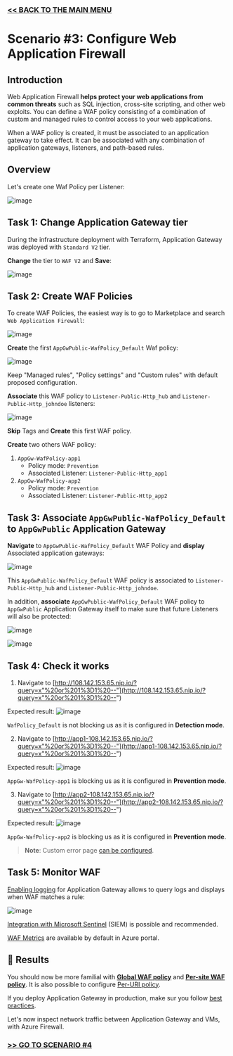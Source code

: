 ### [<< BACK TO THE MAIN MENU](https://github.com/dawlysd/azure-application-gateway-microhack)

# Scenario #3: Configure Web Application Firewall

## Introduction 

Web Application Firewall **helps protect your web applications from common threats** such as SQL injection, cross-site scripting, and other web exploits. You can define a WAF policy consisting of a combination of custom and managed rules to control access to your web applications.

When a WAF policy is created, it must be associated to an application gateway to take effect. It can be associated with any combination of application gateways, listeners, and path-based rules.

## Overview

Let's create one Waf Policy per Listener:

![image](docs/scenario3-overview.png)

## Task 1: Change Application Gateway tier

During the infrastructure deployment with Terraform, Application Gateway was deployed with `Standard V2` tier.

**Change** the tier to `WAF V2` and **Save**:

![image](docs/scenario3-change_tier.png)

## Task 2: Create WAF Policies

To create WAF Policies, the easiest way is to go to Marketplace and search `Web Application Firewall`:

![image](docs/scenario3-marketplace.png)

**Create** the first `AppGwPublic-WafPolicy_Default` Waf policy:

![image](docs/scenario3-wafpolicy-default.png)

Keep "Managed rules", "Policy settings" and "Custom rules" with default proposed configuration.

**Associate** this WAF policy to `Listener-Public-Http_hub` and `Listener-Public-Http_johndoe` listeners:

![image](docs/scenario3-wafpolicy-default2.png)

**Skip** Tags and **Create** this first WAF policy.

**Create** two others WAF policy:
1) `AppGw-WafPolicy-app1`
   * Policy mode: `Prevention`
   * Associated Listener: `Listener-Public-Http_app1`
2) `AppGw-WafPolicy-app2`
   * Policy mode: `Prevention`
   * Associated Listener: `Listener-Public-Http_app2`

## Task 3: Associate `AppGwPublic-WafPolicy_Default` to `AppGwPublic` Application Gateway

**Navigate** to `AppGwPublic-WafPolicy_Default` WAF Policy and **display** Associated application gateways:

![image](docs/scenario3-wafpolicy-default3.png)

This `AppGwPublic-WafPolicy_Default` WAF policy is associated to `Listener-Public-Http_hub` and `Listener-Public-Http_johndoe`.

In addition, **associate** `AppGwPublic-WafPolicy_Default` WAF policy to `AppGwPublic` Application Gateway itself to make sure that future Listeners will also be protected:

![image](docs/scenario3-wafpolicy-default4.png)

![image](docs/scenario3-wafpolicy-default5.png)

## Task 4: Check it works

1) Navigate to [http://108.142.153.65.nip.io/?query=x"%20or%201%3D1%20--"](http://108.142.153.65.nip.io/?query=x"%20or%201%3D1%20--")

Expected result: 
![image](docs/scenario3-result-hub.png)

`WafPolicy_Default` is not blocking us as it is configured in **Detection mode**.

2) Navigate to [http://app1-108.142.153.65.nip.io/?query=x"%20or%201%3D1%20--"](http://app1-108.142.153.65.nip.io/?query=x"%20or%201%3D1%20--")

Expected result: 
![image](docs/scenario3-result-app1.png)

`AppGw-WafPolicy-app1` is blocking us as it is configured in **Prevention mode**.

3) Navigate to [http://app2-108.142.153.65.nip.io/?query=x"%20or%201%3D1%20--"](http://app2-108.142.153.65.nip.io/?query=x"%20or%201%3D1%20--")

Expected result: 
![image](docs/scenario3-result-app2.png)

`AppGw-WafPolicy-app2` is blocking us as it is configured in **Prevention mode**.

> **Note**: Custom error page [can be configured](https://learn.microsoft.com/en-us/azure/application-gateway/custom-error).

## Task 5: Monitor WAF

[Enabling logging](https://learn.microsoft.com/en-us/azure/web-application-firewall/ag/web-application-firewall-logs#enable-logging-through-the-azure-portal) for Application Gateway allows to query logs and displays when WAF matches a rule:

![image](docs/scenario3-monitoring.png)

[Integration with Microsoft Sentinel](https://learn.microsoft.com/en-us/azure/web-application-firewall/ag/best-practices#send-logs-to-microsoft-sentinel) (SIEM) is possible and recommended.

[WAF Metrics](https://learn.microsoft.com/en-us/azure/web-application-firewall/ag/application-gateway-waf-metrics#access-waf-metrics-in-azure-portal) are available by default in Azure portal.


## 🏁 Results

You should now be more familial with [**Global WAF policy**](https://learn.microsoft.com/en-us/azure/web-application-firewall/ag/policy-overview#global-waf-policy) and [**Per-site WAF policy**](https://learn.microsoft.com/en-us/azure/web-application-firewall/ag/policy-overview#per-site-waf-policy). It is also possible to configure [Per-URI policy](https://learn.microsoft.com/en-us/azure/web-application-firewall/ag/policy-overview#per-uri-policy).

If you deploy Application Gateway in production, make sur you follow [best practices](https://learn.microsoft.com/en-us/azure/web-application-firewall/ag/best-practices).

Let's now inspect network traffic between Application Gateway and VMs, with Azure Firewall.

### [>> GO TO SCENARIO #4](https://github.com/dawlysd/azure-application-gateway-microhack/blob/main/4-scenario.md)
